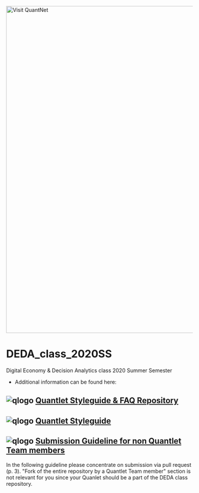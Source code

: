 [<img src="https://github.com/QuantLet/Styleguide-and-FAQ/blob/master/pictures/banner.png" width="880" alt="Visit QuantNet">](http://quantnet.hu-berlin.de/index.php?p=info)
# DEDA_class_2020SS
Digital Economy & Decision Analytics class 2020 Summer Semester

- Additional information can be found here: 
## ![qlogo](http://quantnet.wiwi.hu-berlin.de/graphics/quantlogo.png) **[Quantlet Styleguide & FAQ Repository](https://github.com/QuantLet/Styleguide-and-FAQ)**
## ![qlogo](http://quantnet.wiwi.hu-berlin.de/graphics/quantlogo.png) **[Quantlet Styleguide](https://github.com/QuantLet/Styleguide-and-FAQ/blob/master/guidelines/Styleguide_Guide_GitHub.pdf)**
## ![qlogo](http://quantnet.wiwi.hu-berlin.de/graphics/quantlogo.png) **[Submission Guideline for non Quantlet Team members](https://github.com/QuantLet/Styleguide-and-FAQ/blob/master/guidelines/Submission_Guide_GitHub_Non_Members.pdf)**
In the following guideline please concentrate on submission via pull request (p. 3). 
"Fork of the entire repository by a Quantlet Team member" section is not relevant for you since your Quanlet should be a part of the DEDA class repository.



